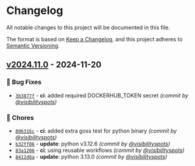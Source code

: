 # Changelog
All notable changes to this project will be documented in this file.

The format is based on [Keep a Changelog](https://keepachangelog.com/en/1.0.0/),
and this project adheres to [Semantic Versioning](https://semver.org/spec/v2.0.0.html).

## [v2024.11.0] - 2024-11-20
### :bug: Bug Fixes
- [`3b3877f`](https://github.com/visibilityspots/dockerfile-coinmarketcap-exporter/commit/3b3877fdce7047d3d540e5e074e5e64787923736) - **ci**: added required DOCKERHUB_TOKEN secret *(commit by [@visibilityspots](https://github.com/visibilityspots))*

### :wrench: Chores
- [`806316c`](https://github.com/visibilityspots/dockerfile-coinmarketcap-exporter/commit/806316c5f7d80ad5a26ae008ddce90176c054eda) - **ci**: added extra goss test for python binary *(commit by [@visibilityspots](https://github.com/visibilityspots))*
- [`b32ff06`](https://github.com/visibilityspots/dockerfile-coinmarketcap-exporter/commit/b32ff06fc292132ff1d4a1e27dcd3fe197854025) - **update**: python v3.12.6 *(commit by [@visibilityspots](https://github.com/visibilityspots))*
- [`83a1206`](https://github.com/visibilityspots/dockerfile-coinmarketcap-exporter/commit/83a1206ce90f5f539bfe56ca5bb932feebe5aadd) - **ci**: using reusable workflows *(commit by [@visibilityspots](https://github.com/visibilityspots))*
- [`8412d8a`](https://github.com/visibilityspots/dockerfile-coinmarketcap-exporter/commit/8412d8a52096f6944aadce2db4c54362e57cdbac) - **update**: python 3.13.0 *(commit by [@visibilityspots](https://github.com/visibilityspots))*

[v2024.11.0]: https://github.com/visibilityspots/dockerfile-coinmarketcap-exporter/compare/v2024.8.0...v2024.11.0
